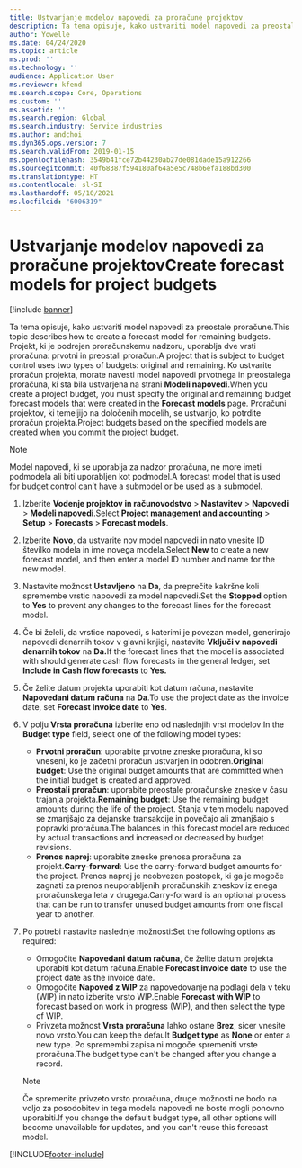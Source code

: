```yaml
---
title: Ustvarjanje modelov napovedi za proračune projektov
description: Ta tema opisuje, kako ustvariti model napovedi za preostale proračune.
author: Yowelle
ms.date: 04/24/2020
ms.topic: article
ms.prod: ''
ms.technology: ''
audience: Application User
ms.reviewer: kfend
ms.search.scope: Core, Operations
ms.custom: ''
ms.assetid: ''
ms.search.region: Global
ms.search.industry: Service industries
ms.author: andchoi
ms.dyn365.ops.version: 7
ms.search.validFrom: 2019-01-15
ms.openlocfilehash: 3549b41fce72b44230ab27de081dade15a912266
ms.sourcegitcommit: 40f68387f594180af64a5e5c748b6efa188bd300
ms.translationtype: HT
ms.contentlocale: sl-SI
ms.lasthandoff: 05/10/2021
ms.locfileid: "6006319"
---
```

# <a name="create-forecast-models-for-project-budgets"></a><span data-ttu-id="05fbf-103">Ustvarjanje modelov napovedi za proračune projektov</span><span class="sxs-lookup"><span data-stu-id="05fbf-103">Create forecast models for project budgets</span></span> 

[!include [banner](../includes/banner.md)]

<span data-ttu-id="05fbf-104">Ta tema opisuje, kako ustvariti model napovedi za preostale proračune.</span><span class="sxs-lookup"><span data-stu-id="05fbf-104">This topic describes how to create a forecast model for remaining budgets.</span></span> <span data-ttu-id="05fbf-105">Projekt, ki je podrejen proračunskemu nadzoru, uporablja dve vrsti proračuna: prvotni in preostali proračun.</span><span class="sxs-lookup"><span data-stu-id="05fbf-105">A project that is subject to budget control uses two types of budgets: original and remaining.</span></span> <span data-ttu-id="05fbf-106">Ko ustvarite proračun projekta, morate navesti model napovedi prvotnega in preostalega proračuna, ki sta bila ustvarjena na strani **Modeli napovedi**.</span><span class="sxs-lookup"><span data-stu-id="05fbf-106">When you create a project budget, you must specify the original and remaining budget forecast models that were created in the **Forecast models** page.</span></span> <span data-ttu-id="05fbf-107">Proračuni projektov, ki temeljijo na določenih modelih, se ustvarijo, ko potrdite proračun projekta.</span><span class="sxs-lookup"><span data-stu-id="05fbf-107">Project budgets based on the specified models are created when you commit the project budget.</span></span>

> [!NOTE]
> <span data-ttu-id="05fbf-108">Model napovedi, ki se uporablja za nadzor proračuna, ne more imeti podmodela ali biti uporabljen kot podmodel.</span><span class="sxs-lookup"><span data-stu-id="05fbf-108">A forecast model that is used for budget control can’t have a submodel or be used as a submodel.</span></span>

1. <span data-ttu-id="05fbf-109">Izberite **Vodenje projektov in računovodstvo** > **Nastavitev** > **Napovedi**  > **Modeli napovedi**.</span><span class="sxs-lookup"><span data-stu-id="05fbf-109">Select **Project management and accounting** > **Setup** > **Forecasts**  > **Forecast models**.</span></span>
2. <span data-ttu-id="05fbf-110">Izberite **Novo**, da ustvarite nov model napovedi in nato vnesite ID številko modela in ime novega modela.</span><span class="sxs-lookup"><span data-stu-id="05fbf-110">Select **New** to create a new forecast model, and then enter a model ID number and name for the new model.</span></span> 
3. <span data-ttu-id="05fbf-111">Nastavite možnost **Ustavljeno** na **Da**, da preprečite kakršne koli spremembe vrstic napovedi za model napovedi.</span><span class="sxs-lookup"><span data-stu-id="05fbf-111">Set the **Stopped** option to **Yes** to prevent any changes to the forecast lines for the forecast model.</span></span> 
4. <span data-ttu-id="05fbf-112">Če bi želeli, da vrstice napovedi, s katerimi je povezan model, generirajo napovedi denarnih tokov v glavni knjigi, nastavite **Vključi v napovedi denarnih tokov** na **Da.**</span><span class="sxs-lookup"><span data-stu-id="05fbf-112">If the forecast lines that the model is associated with should generate cash flow forecasts in the general ledger, set **Include in Cash flow forecasts** to **Yes.**</span></span> 
5. <span data-ttu-id="05fbf-113">Če želite datum projekta uporabiti kot datum računa, nastavite **Napovedani datum računa** na **Da**.</span><span class="sxs-lookup"><span data-stu-id="05fbf-113">To use the project date as the invoice date, set **Forecast Invoice date** to **Yes**.</span></span> 
6. <span data-ttu-id="05fbf-114">V polju **Vrsta proračuna** izberite eno od naslednjih vrst modelov:</span><span class="sxs-lookup"><span data-stu-id="05fbf-114">In the **Budget type** field, select one of the following model types:</span></span>

   - <span data-ttu-id="05fbf-115">**Prvotni proračun**: uporabite prvotne zneske proračuna, ki so vneseni, ko je začetni proračun ustvarjen in odobren.</span><span class="sxs-lookup"><span data-stu-id="05fbf-115">**Original budget**: Use the original budget amounts that are committed when the initial budget is created and approved.</span></span>
   - <span data-ttu-id="05fbf-116">**Preostali proračun**: uporabite preostale proračunske zneske v času trajanja projekta.</span><span class="sxs-lookup"><span data-stu-id="05fbf-116">**Remaining budget**: Use the remaining budget amounts during the life of the project.</span></span> <span data-ttu-id="05fbf-117">Stanja v tem modelu napovedi se zmanjšajo za dejanske transakcije in povečajo ali zmanjšajo s popravki proračuna.</span><span class="sxs-lookup"><span data-stu-id="05fbf-117">The balances in this forecast model are reduced by actual transactions and increased or decreased by budget revisions.</span></span>
   - <span data-ttu-id="05fbf-118">**Prenos naprej**: uporabite zneske prenosa proračuna za projekt.</span><span class="sxs-lookup"><span data-stu-id="05fbf-118">**Carry-forward**: Use the carry-forward budget amounts for the project.</span></span> <span data-ttu-id="05fbf-119">Prenos naprej je neobvezen postopek, ki ga je mogoče zagnati za prenos neuporabljenih proračunskih zneskov iz enega proračunskega leta v drugega.</span><span class="sxs-lookup"><span data-stu-id="05fbf-119">Carry-forward is an optional process that can be run to transfer unused budget amounts from one fiscal year to another.</span></span>

7. <span data-ttu-id="05fbf-120">Po potrebi nastavite naslednje možnosti:</span><span class="sxs-lookup"><span data-stu-id="05fbf-120">Set the following options as required:</span></span>

   - <span data-ttu-id="05fbf-121">Omogočite **Napovedani datum računa**, če želite datum projekta uporabiti kot datum računa.</span><span class="sxs-lookup"><span data-stu-id="05fbf-121">Enable **Forecast invoice date** to use the project date as the invoice date.</span></span>
   - <span data-ttu-id="05fbf-122">Omogočite **Napoved z WIP** za napovedovanje na podlagi dela v teku (WIP) in nato izberite vrsto WIP.</span><span class="sxs-lookup"><span data-stu-id="05fbf-122">Enable **Forecast with WIP** to forecast based on work in progress (WIP), and then select the type of WIP.</span></span> 
   - <span data-ttu-id="05fbf-123">Privzeta možnost **Vrsta proračuna** lahko ostane **Brez**, sicer vnesite novo vrsto.</span><span class="sxs-lookup"><span data-stu-id="05fbf-123">You can keep the default **Budget type** as **None** or enter a new type.</span></span> <span data-ttu-id="05fbf-124">Po spremembi zapisa ni mogoče spremeniti vrste proračuna.</span><span class="sxs-lookup"><span data-stu-id="05fbf-124">The budget type can't be changed after you change a record.</span></span>     
    > [!NOTE]
    > <span data-ttu-id="05fbf-125">Če spremenite privzeto vrsto proračuna, druge možnosti ne bodo na voljo za posodobitev in tega modela napovedi ne boste mogli ponovno uporabiti.</span><span class="sxs-lookup"><span data-stu-id="05fbf-125">If you change the default budget type, all other options will become unavailable for updates, and you can't reuse this forecast model.</span></span> 
   


 



[!INCLUDE[footer-include](../includes/footer-banner.md)]